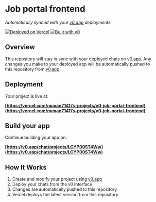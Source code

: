 # Job portal frontend

*Automatically synced with your [v0.app](https://v0.app) deployments*

[![Deployed on Vercel](https://img.shields.io/badge/Deployed%20on-Vercel-black?style=for-the-badge&logo=vercel)](https://vercel.com/numan71417s-projects/v0-job-portal-frontend)
[![Built with v0](https://img.shields.io/badge/Built%20with-v0.app-black?style=for-the-badge)](https://v0.app/chat/projects/LCYP00ST4Ww)

## Overview

This repository will stay in sync with your deployed chats on [v0.app](https://v0.app).
Any changes you make to your deployed app will be automatically pushed to this repository from [v0.app](https://v0.app).

## Deployment

Your project is live at:

**[https://vercel.com/numan71417s-projects/v0-job-portal-frontend](https://vercel.com/numan71417s-projects/v0-job-portal-frontend)**

## Build your app

Continue building your app on:

**[https://v0.app/chat/projects/LCYP00ST4Ww](https://v0.app/chat/projects/LCYP00ST4Ww)**

## How It Works

1. Create and modify your project using [v0.app](https://v0.app)
2. Deploy your chats from the v0 interface
3. Changes are automatically pushed to this repository
4. Vercel deploys the latest version from this repository